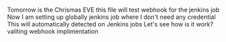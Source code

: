 Tomorrow is the Chrismas EVE
this file will test webhook for the jenkins job
Now I am setting up globally jenkins job where I don't need any credential
This will automatically detected on Jenkins jobs
Let's see  how is it work?
valiting webhook implimentation

